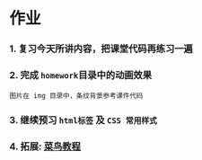 # 作业

### 1. 复习今天所讲内容，把课堂代码再练习一遍

### 2. 完成 `homework`目录中的动画效果
	图片在 img 目录中，条纹背景参考课件代码

### 3. 继续预习 `html标签` 及 `CSS 常用样式`

### 4. 拓展: [菜鸟教程](http://www.runoob.com/)

